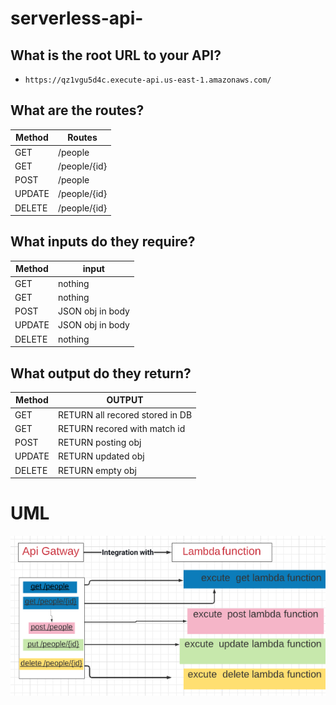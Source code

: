 # serverless-api-

## What is the root URL to your API?
- ``https://qz1vgu5d4c.execute-api.us-east-1.amazonaws.com/``



## What are the routes?
|Method|Routes                    |
|------|--------------------------|
|GET   |/people                   |
|GET   |/people/{id}              |
|POST  |/people                   |
|UPDATE|/people/{id}              |
|DELETE|/people/{id}              |


## What inputs do they require?
|Method|input                     |
|------|--------------------------|
|GET   |nothing                   |
|GET   |nothing                   |
|POST  |JSON obj in body          |
|UPDATE|JSON obj in body          |
|DELETE|nothing                   |



## What output do they return?

|Method|OUTPUT                         |
|------|-------------------------------|
|GET   |RETURN all recored stored in DB|
|GET   |RETURN recored with match id   |
|POST  |RETURN posting obj             |
|UPDATE|RETURN updated obj             |
|DELETE|RETURN empty obj               |

# UML 
![check](./img/class18.png)